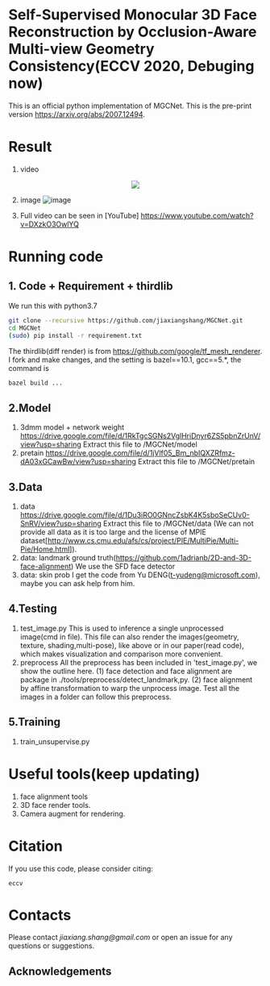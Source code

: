 # Self-Supervised Monocular 3D Face Reconstruction by Occlusion-Aware Multi-view Geometry Consistency(ECCV 2020, Debuging now)
This is an official python implementation of MGCNet. This is the pre-print version https://arxiv.org/abs/2007.12494.

# Result
1. video
  <p align="center"> 
  <img src="githubVisual/ECCV2020_Github.gif">
  </p>
  
2. image
  ![image](https://github.com/jiaxiangshang/MGCNet/blob/master/githubVisual/result_multiPose.jpg)
  
3. Full video can be seen in [YouTube] https://www.youtube.com/watch?v=DXzkO3OwlYQ
  
# Running code
## 1. Code + Requirement + thirdlib
We run this with python3.7
```bash
git clone --recursive https://github.com/jiaxiangshang/MGCNet.git
cd MGCNet
(sudo) pip install -r requirement.txt
```
The thirdlib(diff render) is from https://github.com/google/tf_mesh_renderer.
I fork and make changes, and the setting is bazel==10.1, gcc==5.*, the command is 
```bash
bazel build ...
```

## 2.Model
1. 3dmm model + network weight
  https://drive.google.com/file/d/1RkTgcSGNs2VglHriDnyr6ZS5pbnZrUnV/view?usp=sharing
  Extract this file to /MGCNet/model
2. pretain
  https://drive.google.com/file/d/1jVlf05_Bm_nbIQXZRfmz-dA03xGCawBw/view?usp=sharing
  Extract this file to /MGCNet/pretain
  
## 3.Data
1. data
  https://drive.google.com/file/d/1Du3iRO0GNncZsbK4K5sboSeCUv0-SnRV/view?usp=sharing
  Extract this file to /MGCNet/data
  (We can not provide all data as it is too large and the license of MPIE dataset[http://www.cs.cmu.edu/afs/cs/project/PIE/MultiPie/Multi-Pie/Home.html]).
2. data: landmark ground truth(https://github.com/1adrianb/2D-and-3D-face-alignment)
   We use the SFD face detector
3. data: skin prob
  I get the code from Yu DENG(t-yudeng@microsoft.com), maybe you can ask help from him.

## 4.Testing
1. test_image.py
  This is used to inference a single unprocessed image(cmd in file).
  This file can also render the images(geometry, texture, shading,multi-pose), like above or in our paper(read code), which makes visualization and comparison more convenient.
2. preprocess
  All the preprocess has been included in 'test_image.py', we show the outline here.
  (1) face detection and face alignment are package in ./tools/preprocess/detect_landmark,py.
  (2) face alignment by affine transformation to warp the unprocess image.
  Test all the images in a folder can follow this preprocess.
  
## 5.Training
1. train_unsupervise.py

# Useful tools(keep updating)
1. face alignment tools
2. 3D face render tools.
3. Camera augment for rendering.

# Citation
If you use this code, please consider citing:

```
eccv
```

# Contacts
Please contact _jiaxiang.shang@gmail.com_  or open an issue for any questions or suggestions.

## Acknowledgements
